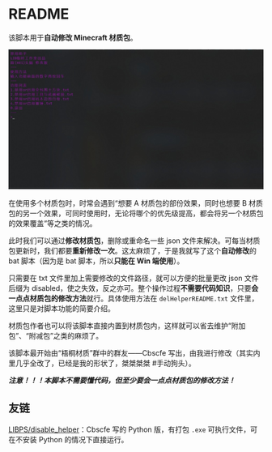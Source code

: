 # README

该脚本用于**自动修改 Minecraft 材质包**。

![20241122001656864](./img/20241122001656864.jpg)

在使用多个材质包时，时常会遇到“想要 A 材质包的部份效果，同时也想要 B 材质包的另一个效果，可同时使用时，无论将哪个的优先级提高，都会将另一个材质包的效果覆盖”等之类的情况。

此时我们可以通过**修改材质包**，删除或重命名一些 json 文件来解决。可每当材质包更新时，我们都要**重新修改一次**。这太麻烦了，于是我就写了这个**自动修改**的 bat 脚本（因为是 bat 脚本，所以**只能在 Win 端使用**）。

只需要在 txt 文件里加上需要修改的文件路径，就可以方便的批量更改 json 文件后缀为 disabled，使之失效，反之亦可。整个操作过程**不需要代码知识**，只要**会一点点材质包的修改方法**就行。具体使用方法在 `delHelperREADME.txt` 文件里，这里只是对脚本功能的简要介绍。

材质包作者也可以将该脚本直接内置到材质包内，这样就可以省去维护“附加包”、“附减包”之类的麻烦了。

该脚本最开始由“梧桐材质”群中的群友——Cbscfe 写出，由我进行修改（其实内里几乎全改了，已经是我的形状了，桀桀桀桀 #手动狗头）。

***注意！！！本脚本不需要懂代码，但至少要会一点点材质包的修改方法！***

## 友链

[LIBPS/disable_helper](https://github.com/LIBPS/disable_helper)：Cbscfe 写的 Python 版，有打包 `.exe` 可执行文件，可在不安装 Python 的情况下直接运行。